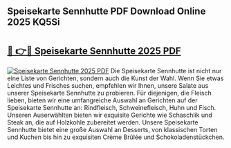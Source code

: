 ## Speisekarte Sennhutte PDF Download Online 2025 KQ5Si

# <h2><a href="http://gc7v4w.nevu.top/?p=Speisekarte+Sennhutte">🔗 👉🔴 Speisekarte Sennhutte 2025 PDF</a></h2>

[![Speisekarte Sennhutte 2025 PDF](https://i.imgur.com/dBaPXMq.png)](http://gc7v4w.nevu.top/?p=Speisekarte+Sennhutte)
Die Speisekarte Sennhutte ist nicht nur eine Liste von Gerichten, sondern auch die Kunst der Wahl. Wenn Sie etwas Leichtes und Frisches suchen, empfehlen wir Ihnen, unsere Salate aus unserer Speisekarte Sennhutte zu probieren. Für diejenigen, die Fleisch lieben, bieten wir eine umfangreiche Auswahl an Gerichten auf der Speisekarte Sennhutte an: Rindfleisch, Schweinefleisch, Huhn und Fisch. Unseren Auserwählten bieten wir exquisite Gerichte wie Schaschlik und Steak an, die auf Holzkohle zubereitet werden. Unsere Speisekarte Sennhutte bietet eine große Auswahl an Desserts, von klassischen Torten und Kuchen bis hin zu exquisiten Crème Brûlée und Schokoladenstückchen.
